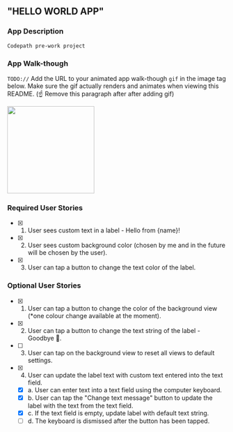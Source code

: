 ## "HELLO WORLD APP"

### App Description
`Codepath pre-work project` 

### App Walk-though
`TODO://` Add the URL to your animated app walk-though `gif` in the image tag below. Make sure the gif actually renders and animates when viewing this README. (☝️ Remove this paragraph after after adding gif)

<img src="http://g.recordit.co/0dQyOkIH98.gif" width=200><br>

### Required User Stories
- [x] 1. User sees custom text in a label - Hello from {name}!
- [x] 2. User sees custom background color (chosen by me and in the future will be chosen by the user).
- [x] 3. User can tap a button to change the text color of the label.

### Optional User Stories
- [x] 1. User can tap a button to change the color of the background view (*one colour change available at the moment).
- [x] 2. User can tap a button to change the text string of the label - Goodbye 👋.
- [ ] 3. User can tap on the background view to reset all views to default settings.
- [x] 4. User can update the label text with custom text entered into the text field.
   - [x] a. User can enter text into a text field using the computer keyboard.
   - [x] b. User can tap the "Change text message" button to update the label with the text from the text field.
   - [x] c. If the text field is empty, update label with default text string.
   - [ ] d. The keyboard is dismissed after the button has been tapped.

